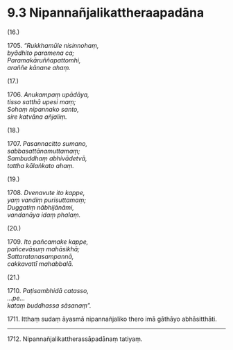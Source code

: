 

# 9.3 Nipannañjalikattheraapadāna



(16.)

1705\. _“Rukkhamūle nisinnohaṃ,_  
_byādhito paramena ca;_  
_Paramakāruññapattomhi,_  
_araññe kānane ahaṃ._  


(17.)

1706\. _Anukampaṃ upādāya,_  
_tisso satthā upesi maṃ;_  
_Sohaṃ nipannako santo,_  
_sire katvāna añjaliṃ._  


(18.)

1707\. _Pasannacitto sumano,_  
_sabbasattānamuttamaṃ;_  
_Sambuddhaṃ abhivādetvā,_  
_tattha kālaṅkato ahaṃ._  


(19.)

1708\. _Dvenavute ito kappe,_  
_yaṃ vandiṃ purisuttamaṃ;_  
_Duggatiṃ nābhijānāmi,_  
_vandanāya idaṃ phalaṃ._  


(20.)

1709\. _Ito pañcamake kappe,_  
_pañcevāsuṃ mahāsikhā;_  
_Sattaratanasampannā,_  
_cakkavattī mahabbalā._  


(21.)

1710\. _Paṭisambhidā catasso,_  
_…pe…_  
_kataṃ buddhassa sāsanaṃ”._  


1711\. Itthaṃ sudaṃ āyasmā nipannañjaliko thero imā gāthāyo abhāsitthāti.

---

1712\. Nipannañjalikattherassāpadānaṃ tatiyaṃ.





